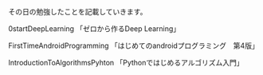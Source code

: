 その日の勉強したことを記載していきます。

0startDeepLearning
「ゼロから作るDeep Learning」

FirstTimeAndroidProgramming
「はじめてのandroidプログラミング　第4版」

IntroductionToAlgorithmsPyhton
「Pythonではじめるアルゴリズム入門」